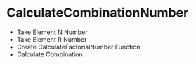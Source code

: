 # CalculateCombinationNumber

- Take Element N Number
- Take Element R Number
- Create CalculateFactorialNumber Function
- Calculate Combination
